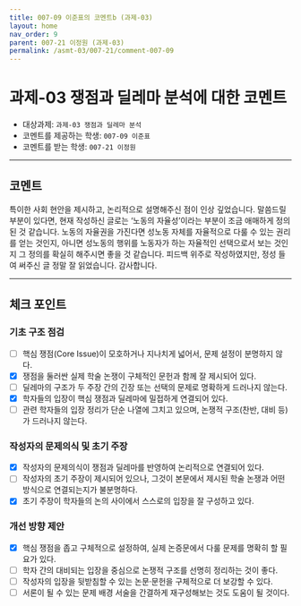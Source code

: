 ```yaml
---
title: 007-09 이준표의 코멘트b (과제-03) 
layout: home
nav_order: 9
parent: 007-21 이정원 (과제-03)
permalink: /asmt-03/007-21/comment-007-09
---
```


# 과제-03 쟁점과 딜레마 분석에 대한 코멘트

- 대상과제: `과제-03 쟁점과 딜레마 분석`
- 코멘트를 제공하는 학생: `007-09 이준표`
- 코멘트를 받는 학생: `007-21 이정원` 

---

## 코멘트

특이한 사회 현안을 제시하고, 논리적으로 설명해주신 점이 인상 깊었습니다. 말씀드릴 부분이 있다면, 현재 작성하신 글로는 ‘노동의 자율성’이라는 부분이 조금 애매하게 정의된 것 같습니다. 노동의 자율권을 가진다면 성노동 자체를 자율적으로 다룰 수 있는 권리를 얻는 것인지, 아니면 성노동의 행위를 노동자가 하는 자율적인 선택으로서 보는 것인지 그 정의를 확실히 해주시면 좋을 것 같습니다.
피드백 위주로 작성하였지만, 정성 들여 써주신 글 정말 잘 읽었습니다. 감사합니다.  

---

## 체크 포인트

### **기초 구조 점검**
- [ ] 핵심 쟁점(Core Issue)이 모호하거나 지나치게 넓어서, 문제 설정이 분명하지 않다.
- [x] 쟁점을 둘러싼 실제 학술 논쟁이 구체적인 문헌과 함께 잘 제시되어 있다.
- [ ] 딜레마의 구조가 두 주장 간의 긴장 또는 선택의 문제로 명확하게 드러나지 않는다.
- [x] 학자들의 입장이 핵심 쟁점과 딜레마에 밀접하게 연결되어 있다.
- [ ] 관련 학자들의 입장 정리가 단순 나열에 그치고 있으며, 논쟁적 구조(찬반, 대비 등)가 드러나지 않는다.

### **작성자의 문제의식 및 초기 주장**
- [x] 작성자의 문제의식이 쟁점과 딜레마를 반영하여 논리적으로 연결되어 있다.
- [ ] 작성자의 초기 주장이 제시되어 있으나, 그것이 본문에서 제시된 학술 논쟁과 어떤 방식으로 연결되는지가 불분명하다.
- [x] 초기 주장이 학자들의 논의 사이에서 스스로의 입장을 잘 구성하고 있다.

### **개선 방향 제안**
- [x] 핵심 쟁점을 좁고 구체적으로 설정하여, 실제 논증문에서 다룰 문제를 명확히 할 필요가 있다.
- [ ] 학자 간의 대비되는 입장을 중심으로 논쟁적 구조를 선명히 정리하는 것이 좋다.
- [ ] 작성자의 입장을 뒷받침할 수 있는 논문·문헌을 구체적으로 더 보강할 수 있다.
- [ ] 서론이 될 수 있는 문제 배경 서술을 간결하게 재구성해보는 것도 도움이 될 것이다.
